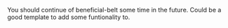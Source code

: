 You should continue of beneficial-belt some time in the future. 
Could be a good template to add some funtionality to.
